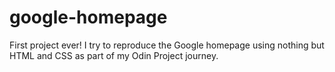 # google-homepage

First project ever! I try to reproduce the Google homepage using nothing but HTML and CSS as part of my Odin Project journey.


